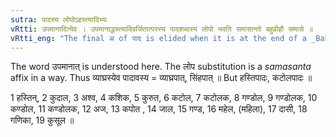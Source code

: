 ```yaml
---
sutra: पादस्य लोपोऽहस्त्यादिभ्यः
vRtti: उपमानादित्येव । उपमानाद्धस्त्यादिवर्जितात्परस्य पादशब्दस्य लोपो भवति समासान्तो बहुव्रीहौ समासे ॥
vRtti_eng: "The final अ of पाद is elided when it is at the end of a _Bahuvrihi_ compound, preceded by a word denoting a thing with which it is compared, but not so when such word is हस्ति &c."
---
```

The word उपमानात् is understood here. The लोप substitution is a _samasanta_ affix in a way. Thus व्याघ्रस्येव पादावस्य = व्याघ्रपात्, सिंहपात् ॥ But हस्तिपादः, कटोलपादः ॥

1 हस्तिन्, 2 कुदाल, 3 अश्व, 4 कशिक, 5 कुरुत, 6 कटोल, 7 कटोलक, 8 गण्डोल, 9 गण्डोलक, 10 कण्डोल, 11 कण्डोलक, 12 अज, 13 कपोत , 14 जाल, 15 गण्ड, 16 महेल, (महिला), 17 दासी, 18 गणिका, 19 कुसूल ॥
